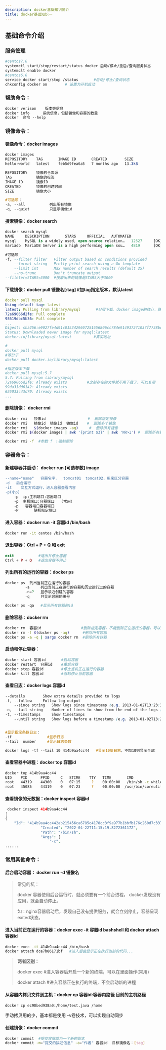 ```yaml
---
description: docker基础知识简介
title: docker基础知识一
---
```


## 基础命令介绍

### 服务管理

```bash
#centos7.0
systemctl start/stop/restart/status docker 启动/停止/重启/查询服务状态
systemclt enable docker
#centos6.0
service docker start/stop /status       #启动/停止/查询状态
chkconfig docker on        # 设置为开机启动
```

### 帮助命令：

```css
docker verison    版本等信息
docker info      系统信息，包括镜像和容器的数量
docker  命令 --help
```

### 镜像命令：

#### 镜像命令：docker images

```css
docker images 
REPOSITORY    TAG       IMAGE ID       CREATED        SIZE
hello-world   latest    feb5d9fea6a5   7 months ago   13.3kB

REPOSITORY    镜像的仓库源
TAG           镜像的标签
IMAGE ID      镜像ID
CREATED       镜像的创建时间
SIZE          镜像大小

#可选项：
-a, --all           列出所有镜像
-q, --quiet         只显示镜像id
```

#### 搜索镜像：docker search

```sql
docker search mysql
NAME     DESCRIPTION       STARS     OFFICIAL   AUTOMATED
mysql    MySQL is a widely used, open-source relation…   12527     [OK]     
mariadb  MariaDB Server is a high performing open sou…   4819      [OK]  
 
#可选项
-f, --filter filter   Filter output based on conditions provided
	--format string   Pretty-print search using a Go template
	--limit int       Max number of search results (default 25)
	--no-trunc        Don't truncate output
--fileter=STARS=3000  #搜索出来的镜像是STARS大于3000
```

#### 下载镜像：docker pull 镜像名[:tag]    #加tag指定版本，默认latest

```yaml
docker pull mysql
Using default tag: latest  
latest: Pulling from library/mysql       #分层下载，docker image的核心，联合文件系统
72a69066d2fe: Pull complete 
93619dbc5b36: Pull complete 
...
Digest: sha256:e9027fe4d91c0153429607251656806cc784e914937271037f7738bd5b8e7709
Status: Downloaded newer image for mysql:latest
docker.io/library/mysql:latest          #真实地址

#
docker pull mysql
#等价于
docker pull docker.io/library/mysql:latest

#指定版本下载
docker pull mysql:5.7
5.7: Pulling from library/mysql
72a69066d2fe: Already exists         #之前存在的文件就不用下载了，可以复用
99da31dd6142: Already exists 
626033c43d70: Already exists 
...
```

#### 删除镜像： docker rmi

```bash
docker rmi   镜像id                   #  删除指定镜像
docker rmi   镜像id  镜像id  镜像id    #  删除多个镜像
docker rmi   $(docker images -aq)     #  删除所有镜像
docker rmi $(docker images | awk '{print $3}' | awk 'NR>1') #  删除所有镜像

docker rmi -f  #参数 f ：强制删除
```

### 容器命令：

#### 新建容器并启动： docker run [可选参数] image

```diff
--name="name"   容器名字，  tomcat01  tomcat02，用来区分容器
-d   后台运行
-it    交互方式运行，进入容器查看内容
-p(小p)
    -p  ip:主机端口:容器端口
    -p  主机端口:容器端口   (常用）
    -p   容器端口容器端口
    -P       随机指定端口
```

#### 进入容器：docker run -it 容器id /bin/bash

```bash
docker run -it centos /bin/bash
```

#### 退出容器：Ctrl + P + Q 和 exit

```php
exit           #退出并停止容器
Ctrl + P + Q   #退出容器不停止
```

#### 列出所有的运行的容器：docker ps

```php
docker ps  列出当前正在运行的容器
	     -a     列出当前正在运行的容器和历史运行过的容器
	     -n=?   显示最近创建的容器
         -q     只显示容器的编号

docker ps -qa   #显示所有容器的id
```

#### 删除容器：docker rm

```bash
docker rm  容器id                  #删除指定容器，不能删除正在运行的容器，可以强制删除 rm -f
docker rm -f $(docker ps -aq)      #删除所有容器
docker ps -a -q | xargs docker rm  #删除所有容器
```

#### 启动和停止容器：

```bash
docker start 容器id       #启动容器
docker restart  容器id    #重启容器
docker stop 容器id        #停止当前正在运行的容器
docker kill 容器id        #强制停止当前容器
```

#### 查看日志：docker logs  容器id

```scss
--details        Show extra details provided to logs
-f, --follow     Follow log output
    --since string   Show logs since timestamp (e.g. 2013-01-02T13:23:37Z) or relative (e.g. 42m for 42 minutes)
-n, --tail string    Number of lines to show from the end of the logs (default "all")
-t, --timestamps     Show timestamps
    --until string   Show logs before a timestamp (e.g. 2013-01-02T13:23:37Z) or relative (e.g. 42m for 42 minutes)


#显示指定条数日志：
-tf                #显示日志
--tail  number     #显示日志条数

docker logs -tf --tail 10 414b9aa4cc44   #显示10条日志，不加10则显示全部
```

#### 查看容器中进程：docker top 容器id

```bash
docker top 414b9aa4cc44
UID    PID      PPID     C   STIME    TTY   TIME       CMD
root   44319    44300    0   07:15     ?    00:00:00   /bin/sh -c while true;do echo testtesttest;sleep 1;done
root   45085    44319    0   07:23     ?    00:00:00  /usr/bin/coreutils --coreutils-prog-shebang=sleep /usr/bin/sleep 1
```

#### 查看镜像的元数据：docker  inspect  容器id

```php
 docker inspect 414b9aa4cc44
[
{
	"Id": "414b9aa4cc442ab215456ca6785c4178cc3f9a977b1bbfb176c260d7c337f1ca",    #docker images 显示的id只是完整id的头部
		        "Created": "2022-04-22T11:15:19.827236117Z",
		        "Path": "/bin/sh",
		        "Args": [
		            "-c",
......
```

### 常用其他命令：

#### 后台启动容器： docker run -d 镜像名

> 常见的坑：
>
> docker 容器使用后台运行时，就必须要有一个前台进程， docker发现没有应用，就会自动停止。
>
> 如：nginx容器启动后，发现自己没有提供服务，就会立刻停止，容器呈现exited状态。

#### 进入当前正在运行的容器：docker exec -it  容器id   bashshell 和 docker attach 容器id

```bash
docker exec -it 414b9aa4cc44 /bin/bash
docker attach dce7b86171bf   #进入后会显示正在执行当前的代码...
```

> **两者区别：**
>
> docker   exec     #进入容器后开启一个新的终端，可以在里面操作(常用)
>
> docker   attach   #进入容器正在执行的终端，不会启动新的进程

#### 从容器内拷贝文件到主机：docker cp  容器id:容器内路径    目前的主机路径

```bash
docker cp ec98bed938a0:/home/test.java /home
```

手动拷贝用的少，基本都是使用 -v卷技术，可以实现自动同步

#### 创建镜像：docker commit

```bash
docker commit  #提交容器成为一个新的副本
docker commit -m="提交的描述信息" -a="作者" 容器id  目标镜像名：[tag]
```
